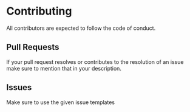 # Contributing
All contributors are expected to follow the code of conduct. 

 ## Pull Requests
 If your pull request resolves or contributes to the resolution of an issue make sure to mention that in your description.

 ## Issues
 Make sure to use the given issue templates
 
